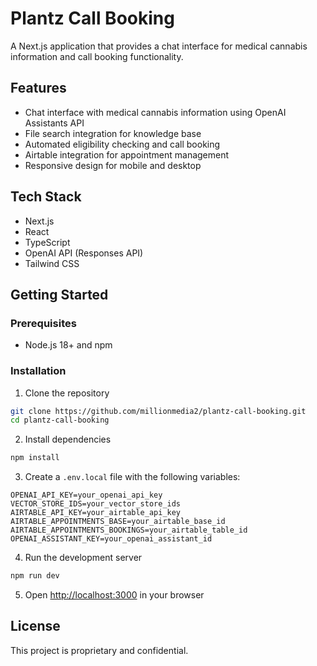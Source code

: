 # Plantz Call Booking

A Next.js application that provides a chat interface for medical cannabis information and call booking functionality.

## Features

- Chat interface with medical cannabis information using OpenAI Assistants API
- File search integration for knowledge base
- Automated eligibility checking and call booking
- Airtable integration for appointment management
- Responsive design for mobile and desktop

## Tech Stack

- Next.js
- React
- TypeScript
- OpenAI API (Responses API)
- Tailwind CSS

## Getting Started

### Prerequisites

- Node.js 18+ and npm

### Installation

1. Clone the repository
```bash
git clone https://github.com/millionmedia2/plantz-call-booking.git
cd plantz-call-booking
```

2. Install dependencies
```bash
npm install
```

3. Create a `.env.local` file with the following variables:
```
OPENAI_API_KEY=your_openai_api_key
VECTOR_STORE_IDS=your_vector_store_ids
AIRTABLE_API_KEY=your_airtable_api_key
AIRTABLE_APPOINTMENTS_BASE=your_airtable_base_id
AIRTABLE_APPOINTMENTS_BOOKINGS=your_airtable_table_id
OPENAI_ASSISTANT_KEY=your_openai_assistant_id
```

4. Run the development server
```bash
npm run dev
```

5. Open [http://localhost:3000](http://localhost:3000) in your browser

## License

This project is proprietary and confidential.
